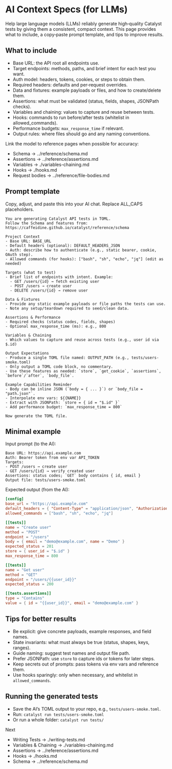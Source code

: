 # AI Context Specs (for LLMs)

Help large language models (LLMs) reliably generate high‑quality Catalyst tests by giving them a consistent, compact context. This page provides what to include, a copy‑paste prompt template, and tips to improve results.

## What to include

- Base URL: the API root all endpoints use.
- Target endpoints: methods, paths, and brief intent for each test you want.
- Auth model: headers, tokens, cookies, or steps to obtain them.
- Required headers: defaults and per‑request overrides.
- Data and fixtures: example payloads or files, and how to create/delete them.
- Assertions: what must be validated (status, fields, shapes, JSONPath checks).
- Variables and chaining: values to capture and reuse between tests.
- Hooks: commands to run before/after tests (whitelist in allowed_commands).
- Performance budgets: `max_response_time` if relevant.
- Output rules: where files should go and any naming conventions.

Link the model to reference pages when possible for accuracy:
- Schema → ../reference/schema.md
- Assertions → ../reference/assertions.md
- Variables → ./variables-chaining.md
- Hooks → ./hooks.md
- Request bodies → ../reference/file-bodies.md

## Prompt template

Copy, adjust, and paste this into your AI chat. Replace ALL_CAPS placeholders.

```text
You are generating Catalyst API tests in TOML.
Follow the Schema and features from: https://caffeidine.github.io/catalyst/reference/schema

Project Context
- Base URL: BASE_URL
- Default headers (optional): DEFAULT_HEADERS_JSON
- Auth: describe how to authenticate (e.g., static bearer, cookie, OAuth step).
- Allowed commands (for hooks): ["bash", "sh", "echo", "jq"] (edit as needed)

Targets (what to test)
- Brief list of endpoints with intent. Example:
  - GET /users/{id} → fetch existing user
  - POST /users → create user
  - DELETE /users/{id} → remove user

Data & Fixtures
- Provide any static example payloads or file paths the tests can use.
- Note any setup/teardown required to seed/clean data.

Assertions & Performance
- Required checks (status codes, fields, shapes)
- Optional max_response_time (ms): e.g., 800

Variables & Chaining
- Which values to capture and reuse across tests (e.g., user id via $.id)

Output Expectations
- Produce a single TOML file named: OUTPUT_PATH (e.g., tests/users-smoke.toml)
- Only output a TOML code block, no commentary.
- Use these features as needed: `store`, `get_cookie`, `assertions`, `before`/`after`, `body_file`.

Example Capabilities Reminder
- Body can be inline JSON (`body = { ... }`) or `body_file = "path.json"`.
- Interpolate env vars: ${{NAME}}
- Extract with JSONPath: `store = { id = "$.id" }`
- Add performance budget: `max_response_time = 800`

Now generate the TOML file.
```

## Minimal example

Input prompt (to the AI):
```text
Base URL: https://api.example.com
Auth: Bearer token from env var API_TOKEN
Targets:
- POST /users → create user
- GET /users/{id} → verify created user
Assertions: status codes; `GET` body contains { id, email }
Output file: tests/users-smoke.toml
```

Expected output (from the AI):
```toml
[config]
base_url = "https://api.example.com"
default_headers = { "Content-Type" = "application/json", "Authorization" = "Bearer ${{API_TOKEN}}" }
allowed_commands = ["bash", "sh", "echo", "jq"]

[[tests]]
name = "Create user"
method = "POST"
endpoint = "/users"
body = { email = "demo@example.com", name = "Demo" }
expected_status = 201
store = { user_id = "$.id" }
max_response_time = 800

[[tests]]
name = "Get user"
method = "GET"
endpoint = "/users/{{user_id}}"
expected_status = 200

[[tests.assertions]]
type = "Contains"
value = { id = "{{user_id}}", email = "demo@example.com" }
```

## Tips for better results

- Be explicit: give concrete payloads, example responses, and field names.
- State invariants: what must always be true (status, shapes, keys, ranges).
- Guide naming: suggest test names and output file path.
- Prefer JSONPath: use `store` to capture ids or tokens for later steps.
- Keep secrets out of prompts: pass tokens via env vars and reference them.
- Use hooks sparingly: only when necessary, and whitelist in `allowed_commands`.

## Running the generated tests

- Save the AI’s TOML output to your repo, e.g., `tests/users-smoke.toml`.
- Run: `catalyst run tests/users-smoke.toml`
- Or run a whole folder: `catalyst run tests/`

Next
- Writing Tests → ./writing-tests.md
- Variables & Chaining → ./variables-chaining.md
- Assertions → ../reference/assertions.md
- Hooks → ./hooks.md
- Schema → ../reference/schema.md
